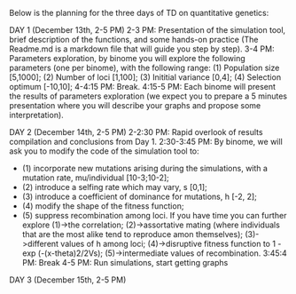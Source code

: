Below is the planning for the three days of TD on quantitative genetics: 

DAY 1 (December 13th, 2-5 PM)
2-3 PM: Presentation of the simulation tool, brief description of the functions, and some hands-on practice (The Readme.md is a markdown file that will guide you step by step). 
3-4 PM: Parameters exploration, by binome you will explore the following parameters (one per binome), with the following range:
(1) Population size [5,1000];
(2) Number of loci [1,100];
(3) Inititial variance [0,4];
(4) Selection optimum [-10,10];
4-4:15 PM: Break.
4:15-5 PM: Each binome will present the results of parameters exploration (we expect you to prepare a 5 minutes presentation where you will describe your graphs and propose some interpretation). 

DAY 2 (December 14th, 2-5 PM)
2-2:30 PM: Rapid overlook of results compilation and conclusions from Day 1.
2:30-3:45 PM: By binome, we will ask you to modify the code of the simulation tool to:
- (1) incorporate new mutations arising during the simulations, with a mutation rate, mu/individual [10-3;10-2];
- (2) introduce a selfing rate which may vary, s [0,1];
- (3) introduce a coefficient of dominance for mutations, h [-2, 2];
- (4) modify the shape of the fitness function;
- (5) suppress recombination among loci.
If you have time you can further explore 
(1)->the correlation; 
(2)->assortative mating (where individuals that are the most alike tend to reproduce amon themselves);
(3)->different values of h among loci;
(4)->disruptive fitness function to 1 - exp (-(x-theta)2/2Vs);
(5)->intermediate values of recombination.
3:45:4 PM: Break
4-5 PM: Run simulations, start getting graphs

DAY 3 (December 15th, 2-5 PM)

